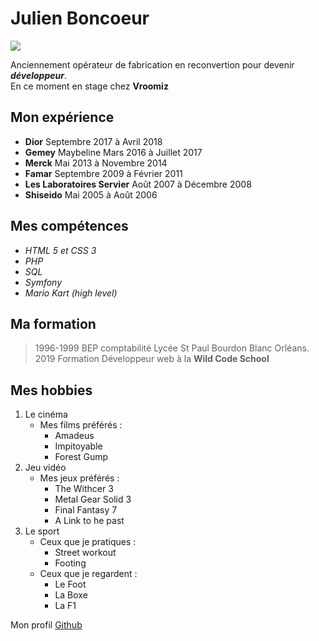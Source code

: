 # Julien Boncoeur 
![](https://avatars0.githubusercontent.com/u/47785651?s=460&v=4)

Anciennement opérateur de fabrication en reconvertion pour devenir **_développeur_**.  
En ce moment en stage chez **Vroomiz**

## Mon expérience
* **Dior** Septembre 2017 à Avril 2018
* **Gemey** Maybeline Mars 2016 à Juillet 2017
* **Merck** Mai 2013 à Novembre 2014
* **Famar** Septembre 2009 à Février 2011
* **Les Laboratoires Servier** Août 2007 à Décembre 2008
* **Shiseido** Mai 2005 à Août 2006 

## Mes compétences
* _HTML 5 et CSS 3_
* _PHP_
* _SQL_
* _Symfony_
* _Mario Kart (high level)_
     
## Ma formation 
>1996-1999 BEP comptabilité Lycée St Paul Bourdon
Blanc Orléans.
>2019 Formation Développeur web à la **Wild Code School**

## Mes hobbies
1. Le cinéma
    * Mes films préférés :
        * Amadeus
        * Impitoyable
        * Forest Gump
2. Jeu vidéo
    * Mes jeux préférés :
        * The Withcer 3
        * Metal Gear Solid 3
        * Final Fantasy 7
        * A Link to he past
3. Le sport
    * Ceux que je pratiques :
        * Street workout
        * Footing
    * Ceux que je regardent :
        * Le Foot
        * La Boxe
        * La F1

Mon profil [Github](https://github.com/Dartagnan45)
